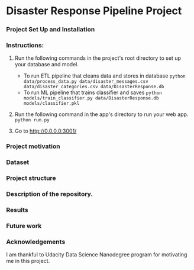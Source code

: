 # Disaster Response Pipeline Project
### Project Set Up and Installation
### Instructions:
1. Run the following commands in the project's root directory to set up your database and model.

    - To run ETL pipeline that cleans data and stores in database
        `python data/process_data.py data/disaster_messages.csv data/disaster_categories.csv data/DisasterResponse.db`
    - To run ML pipeline that trains classifier and saves
        `python models/train_classifier.py data/DisasterResponse.db models/classifier.pkl`

2. Run the following command in the app's directory to run your web app.
    `python run.py`

3. Go to http://0.0.0.0:3001/

### Project motivation
### Dataset


### Project structure



### Description of the repository.




### Results



### Future work

 

### Acknowledgements

I am thankful to Udacity Data Science Nanodegree program for motivating me in this project.

 

